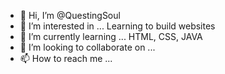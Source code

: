- 👋 Hi, I’m @QuestingSoul
- 👀 I’m interested in ... Learning to build websites
- 🌱 I’m currently learning ... HTML, CSS, JAVA
- 💞️ I’m looking to collaborate on ...
- 📫 How to reach me ...

<!---
QuestingSoul/QuestingSoul is a ✨ special ✨ repository because its `README.md` (this file) appears on your GitHub profile.
You can click the Preview link to take a look at your changes.
--->
